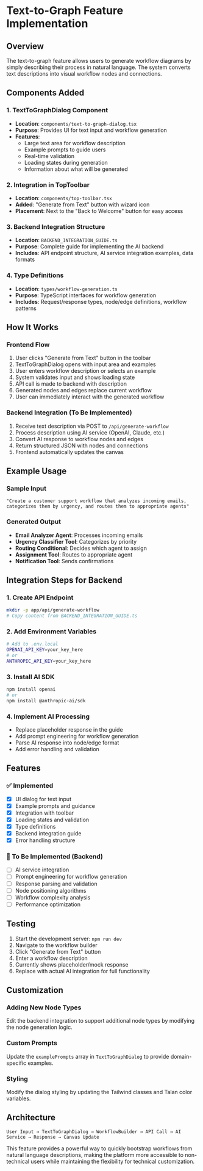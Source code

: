 # Text-to-Graph Feature Implementation

## Overview
The text-to-graph feature allows users to generate workflow diagrams by simply describing their process in natural language. The system converts text descriptions into visual workflow nodes and connections.

## Components Added

### 1. TextToGraphDialog Component
- **Location**: `components/text-to-graph-dialog.tsx`
- **Purpose**: Provides UI for text input and workflow generation
- **Features**:
  - Large text area for workflow description
  - Example prompts to guide users
  - Real-time validation
  - Loading states during generation
  - Information about what will be generated

### 2. Integration in TopToolbar
- **Location**: `components/top-toolbar.tsx`
- **Added**: "Generate from Text" button with wizard icon
- **Placement**: Next to the "Back to Welcome" button for easy access

### 3. Backend Integration Structure
- **Location**: `BACKEND_INTEGRATION_GUIDE.ts`
- **Purpose**: Complete guide for implementing the AI backend
- **Includes**: API endpoint structure, AI service integration examples, data formats

### 4. Type Definitions
- **Location**: `types/workflow-generation.ts`
- **Purpose**: TypeScript interfaces for workflow generation
- **Includes**: Request/response types, node/edge definitions, workflow patterns

## How It Works

### Frontend Flow
1. User clicks "Generate from Text" button in the toolbar
2. TextToGraphDialog opens with input area and examples
3. User enters workflow description or selects an example
4. System validates input and shows loading state
5. API call is made to backend with description
6. Generated nodes and edges replace current workflow
7. User can immediately interact with the generated workflow

### Backend Integration (To Be Implemented)
1. Receive text description via POST to `/api/generate-workflow`
2. Process description using AI service (OpenAI, Claude, etc.)
3. Convert AI response to workflow nodes and edges
4. Return structured JSON with nodes and connections
5. Frontend automatically updates the canvas

## Example Usage

### Sample Input
```
"Create a customer support workflow that analyzes incoming emails, 
categorizes them by urgency, and routes them to appropriate agents"
```

### Generated Output
- **Email Analyzer Agent**: Processes incoming emails
- **Urgency Classifier Tool**: Categorizes by priority
- **Routing Conditional**: Decides which agent to assign
- **Assignment Tool**: Routes to appropriate agent
- **Notification Tool**: Sends confirmations

## Integration Steps for Backend

### 1. Create API Endpoint
```bash
mkdir -p app/api/generate-workflow
# Copy content from BACKEND_INTEGRATION_GUIDE.ts
```

### 2. Add Environment Variables
```bash
# Add to .env.local
OPENAI_API_KEY=your_key_here
# or
ANTHROPIC_API_KEY=your_key_here
```

### 3. Install AI SDK
```bash
npm install openai
# or
npm install @anthropic-ai/sdk
```

### 4. Implement AI Processing
- Replace placeholder response in the guide
- Add prompt engineering for workflow generation
- Parse AI response into node/edge format
- Add error handling and validation

## Features

### ✅ Implemented
- [x] UI dialog for text input
- [x] Example prompts and guidance
- [x] Integration with toolbar
- [x] Loading states and validation
- [x] Type definitions
- [x] Backend integration guide
- [x] Error handling structure

### 🔄 To Be Implemented (Backend)
- [ ] AI service integration
- [ ] Prompt engineering for workflow generation
- [ ] Response parsing and validation
- [ ] Node positioning algorithms
- [ ] Workflow complexity analysis
- [ ] Performance optimization

## Testing

1. Start the development server: `npm run dev`
2. Navigate to the workflow builder
3. Click "Generate from Text" button
4. Enter a workflow description
5. Currently shows placeholder/mock response
6. Replace with actual AI integration for full functionality

## Customization

### Adding New Node Types
Edit the backend integration to support additional node types by modifying the node generation logic.

### Custom Prompts
Update the `examplePrompts` array in `TextToGraphDialog` to provide domain-specific examples.

### Styling
Modify the dialog styling by updating the Tailwind classes and Talan color variables.

## Architecture

```
User Input → TextToGraphDialog → WorkflowBuilder → API Call → AI Service → Response → Canvas Update
```

This feature provides a powerful way to quickly bootstrap workflows from natural language descriptions, making the platform more accessible to non-technical users while maintaining the flexibility for technical customization.
